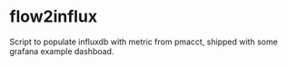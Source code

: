 # flow2influx

Script to populate influxdb with metric from pmacct, shipped with some grafana example dashboad.
